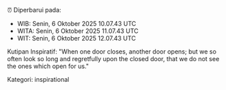 ⏰ Diperbarui pada:
- WIB: Senin, 6 Oktober 2025 10.07.43 UTC
- WITA: Senin, 6 Oktober 2025 11.07.43 UTC
- WIT: Senin, 6 Oktober 2025 12.07.43 UTC

Kutipan Inspiratif:
"When one door closes, another door opens; but we so often look so long and regretfully upon the closed door, that we do not see the ones which open for us."


Kategori: inspirational

